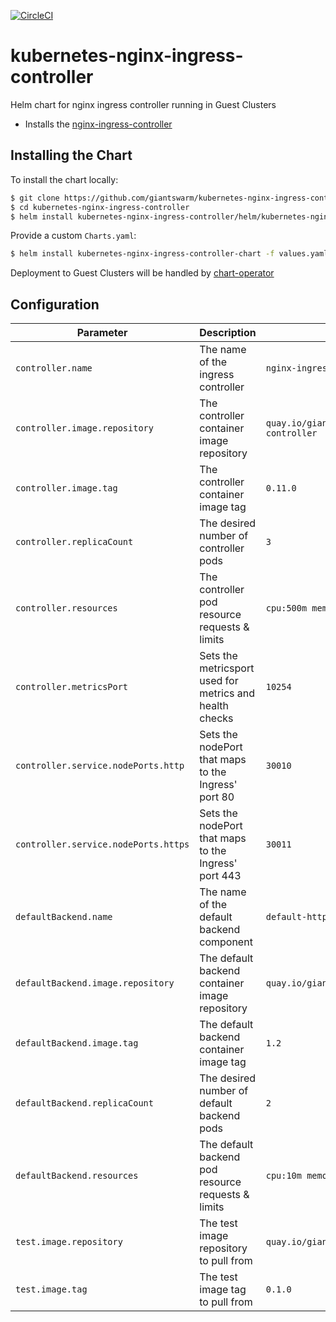[![CircleCI](https://circleci.com/gh/giantswarm/kubernetes-nginx-ingress-controller.svg?style=svg&circle-token=beb2d4248f0f227ce6618f71b2c35e841b903c04)](https://circleci.com/gh/giantswarm/kubernetes-nginx-ingress-controller)

# kubernetes-nginx-ingress-controller
Helm chart for nginx ingress controller running in Guest Clusters


* Installs the [nginx-ingress-controller](https://github.com/nginxinc/kubernetes-ingress)

## Installing the Chart

To install the chart locally:

```bash
$ git clone https://github.com/giantswarm/kubernetes-nginx-ingress-controller.git
$ cd kubernetes-nginx-ingress-controller
$ helm install kubernetes-nginx-ingress-controller/helm/kubernetes-nginx-ingress-controller-chart
```

Provide a custom `Charts.yaml`:

```bash
$ helm install kubernetes-nginx-ingress-controller-chart -f values.yaml
```

Deployment to Guest Clusters will be handled by [chart-operator](https://github.com/giantswarm/chart-operator)

## Configuration

| Parameter                            | Description                                             | Default                                       |
|--------------------------------------|---------------------------------------------------------|-----------------------------------------------|
| `controller.name`                    | The name of the ingress controller                      | `nginx-ingress-controller`                    |
| `controller.image.repository`        | The controller container image repository               | `quay.io/giantswarm/nginx-ingress-controller` |
| `controller.image.tag`               | The controller container image tag                      | `0.11.0`                                      |
| `controller.replicaCount`            | The desired number of controller pods                   | `3`                                           |
| `controller.resources`               | The controller pod resource requests & limits           | `cpu:500m memory:350Mi`                       |
| `controller.metricsPort`             | Sets the metricsport used for metrics and health checks | `10254`                                       |
| `controller.service.nodePorts.http`  | Sets the nodePort that maps to the Ingress' port 80     | `30010`                                       |
| `controller.service.nodePorts.https` | Sets the nodePort that maps to the Ingress' port 443    | `30011`                                       |
| `defaultBackend.name`                | The name of the default backend component               | `default-http-backend`                        |
| `defaultBackend.image.repository`    | The default backend container image repository          | `quay.io/giantswarm/defaultbackend`           |
| `defaultBackend.image.tag`           | The default backend container image tag                 | `1.2`                                         |
| `defaultBackend.replicaCount`        | The desired number of default backend pods              | `2`                                           |
| `defaultBackend.resources`           | The default backend pod resource requests & limits      | `cpu:10m memory:20Mi`                         |
| `test.image.repository`              | The test image repository to pull from                  | `quay.io/giantswarm/alpine-testing`           |
| `test.image.tag`                     | The test image tag to pull from                         | `0.1.0`                                       |

